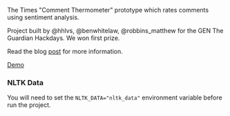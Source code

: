 The Times "Comment Thermometer" prototype which rates comments using sentiment analysis.

Project built by @hhlvs, @benwhitelaw, @robbins_matthew for the GEN The Guardian Hackdays. We won first prize.

Read the blog [post](http://timesdigitaldevelopment.tumblr.com/post/62991711957/re-imagining-comments-the-times-wins-hack-day-with) for more information.

[Demo](http://times-thermomether.herokuapp.com)

### NLTK Data

You will need to set the `NLTK_DATA="nltk_data"` environment variable before run the project.
